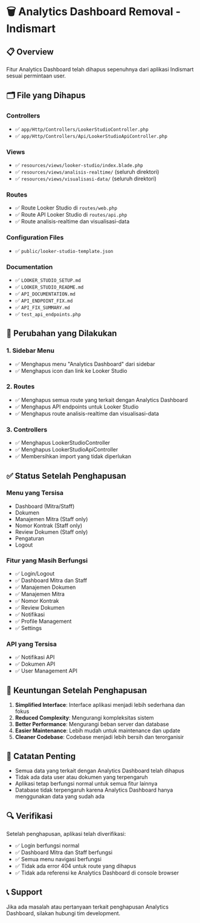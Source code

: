 # 🗑️ Analytics Dashboard Removal - Indismart

## 📋 Overview
Fitur Analytics Dashboard telah dihapus sepenuhnya dari aplikasi Indismart sesuai permintaan user.

## 🗂️ File yang Dihapus

### **Controllers**
- ✅ `app/Http/Controllers/LookerStudioController.php`
- ✅ `app/Http/Controllers/Api/LookerStudioApiController.php`

### **Views**
- ✅ `resources/views/looker-studio/index.blade.php`
- ✅ `resources/views/analisis-realtime/` (seluruh direktori)
- ✅ `resources/views/visualisasi-data/` (seluruh direktori)

### **Routes**
- ✅ Route Looker Studio di `routes/web.php`
- ✅ Route API Looker Studio di `routes/api.php`
- ✅ Route analisis-realtime dan visualisasi-data

### **Configuration Files**
- ✅ `public/looker-studio-template.json`

### **Documentation**
- ✅ `LOOKER_STUDIO_SETUP.md`
- ✅ `LOOKER_STUDIO_README.md`
- ✅ `API_DOCUMENTATION.md`
- ✅ `API_ENDPOINT_FIX.md`
- ✅ `API_FIX_SUMMARY.md`
- ✅ `test_api_endpoints.php`

## 🔧 Perubahan yang Dilakukan

### **1. Sidebar Menu**
- ✅ Menghapus menu "Analytics Dashboard" dari sidebar
- ✅ Menghapus icon dan link ke Looker Studio

### **2. Routes**
- ✅ Menghapus semua route yang terkait dengan Analytics Dashboard
- ✅ Menghapus API endpoints untuk Looker Studio
- ✅ Menghapus route analisis-realtime dan visualisasi-data

### **3. Controllers**
- ✅ Menghapus LookerStudioController
- ✅ Menghapus LookerStudioApiController
- ✅ Membersihkan import yang tidak diperlukan

## ✅ Status Setelah Penghapusan

### **Menu yang Tersisa**
- Dashboard (Mitra/Staff)
- Dokumen
- Manajemen Mitra (Staff only)
- Nomor Kontrak (Staff only)
- Review Dokumen (Staff only)
- Pengaturan
- Logout

### **Fitur yang Masih Berfungsi**
- ✅ Login/Logout
- ✅ Dashboard Mitra dan Staff
- ✅ Manajemen Dokumen
- ✅ Manajemen Mitra
- ✅ Nomor Kontrak
- ✅ Review Dokumen
- ✅ Notifikasi
- ✅ Profile Management
- ✅ Settings

### **API yang Tersisa**
- ✅ Notifikasi API
- ✅ Dokumen API
- ✅ User Management API

## 🚀 Keuntungan Setelah Penghapusan

1. **Simplified Interface**: Interface aplikasi menjadi lebih sederhana dan fokus
2. **Reduced Complexity**: Mengurangi kompleksitas sistem
3. **Better Performance**: Mengurangi beban server dan database
4. **Easier Maintenance**: Lebih mudah untuk maintenance dan update
5. **Cleaner Codebase**: Codebase menjadi lebih bersih dan terorganisir

## 📝 Catatan Penting

- Semua data yang terkait dengan Analytics Dashboard telah dihapus
- Tidak ada data user atau dokumen yang terpengaruh
- Aplikasi tetap berfungsi normal untuk semua fitur lainnya
- Database tidak terpengaruh karena Analytics Dashboard hanya menggunakan data yang sudah ada

## 🔍 Verifikasi

Setelah penghapusan, aplikasi telah diverifikasi:
- ✅ Login berfungsi normal
- ✅ Dashboard Mitra dan Staff berfungsi
- ✅ Semua menu navigasi berfungsi
- ✅ Tidak ada error 404 untuk route yang dihapus
- ✅ Tidak ada referensi ke Analytics Dashboard di console browser

## 📞 Support

Jika ada masalah atau pertanyaan terkait penghapusan Analytics Dashboard, silakan hubungi tim development.
